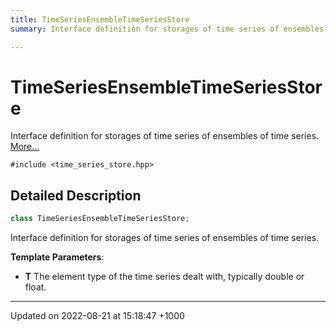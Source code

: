 ```yaml
---
title: TimeSeriesEnsembleTimeSeriesStore
summary: Interface definition for storages of time series of ensembles of time series. 

---
```


# TimeSeriesEnsembleTimeSeriesStore



Interface definition for storages of time series of ensembles of time series.  [More...](#detailed-description)


`#include <time_series_store.hpp>`

## Detailed Description

```cpp
class TimeSeriesEnsembleTimeSeriesStore;
```

Interface definition for storages of time series of ensembles of time series. 

**Template Parameters**: 

  * **T** The element type of the time series dealt with, typically double or float. 

-------------------------------

Updated on 2022-08-21 at 15:18:47 +1000